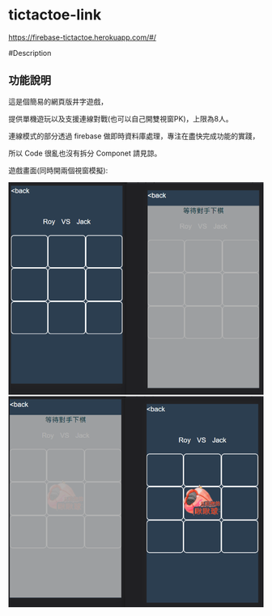 # tictactoe-link
https://firebase-tictactoe.herokuapp.com/#/

#Description
## 功能說明
這是個簡易的網頁版井字遊戲，

提供單機遊玩以及支援連線對戰(也可以自己開雙視窗PK)，上限為8人。

連線模式的部分透過 firebase 做即時資料庫處理，專注在盡快完成功能的實踐，

所以 Code 很亂也沒有拆分 Componet 請見諒。

遊戲畫面(同時開兩個視窗模擬):

![image](035ae8b6d2aabc87106df07f0f027458.png)
![image](114f0e17a440d0f8c2529cacc41ea952.png)
